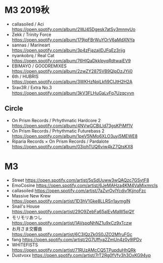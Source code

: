 # M3 2019秋

- callasoiled / Aci https://open.spotify.com/album/2WJ45Dgesk7atSy3mnnyUo
- Zekk / Trinity Force https://open.spotify.com/album/179jpFBrWuYOrV6aMdXNYa
- sannas / Marineart https://open.spotify.com/album/3p4zFjazajlDJFqEz3rijg
- nyankobrq / Real Cat https://open.spotify.com/album/76HlQaDkklpyqRdtwaiEV9
- EBIMAYO / GOODREMIXES https://open.spotify.com/album/2zwZY2875VB9QIpDzJYii0
- 6th / HUBRIS https://open.spotify.com/album/3WKHzNqiLkfi9CIJtH2H2A
- Srav3R / Extra No.3　https://open.spotify.com/album/3kV3FLHuGaLvFq7Uzqcyvn

## Circle 

- On Prism Records / Prhythmatic Hardcore 2 https://open.spotify.com/album/4NVwGCBiLld73gsKPiMf1V
- On Prism Records / Prhythmatic Futurebass 2 https://open.spotify.com/album/1peV5NMo6XLO3uyi5MEWE8
- Riparia Records × On Prism Records / Pardalote https://open.spotify.com/album/03iohTUQ6viw4kZ7QtsKX8

# M3

- Street https://open.spotify.com/artist/5sSdUuww3wQAQzc7GSytF8
- EmoCosine https://open.spotify.com/artist/6JeMAHza4KM4VaMixmrcIs
- callasoiled https://open.spotify.com/artist/7aZvrOvlYcdjv1KjjnoFzc
- Massive New Krew https://open.spotify.com/artist/1D3hV1Gke8LLRSn1aymglN
- Snail's House https://open.spotify.com/artist/29O9ZebFa65aIEvMaW5pQY
- モリモリあつし https://open.spotify.com/artist/1AVspqNhNZ1u9xCz9xTczw
- お月さま交響曲 https://open.spotify.com/artist/6C3lQzZk0S0JZO2MfruFGc
- fang https://open.spotify.com/artist/2G7Uffya2ZmUn4z0y9lPDv
- WHITEFISTS https://open.spotify.com/artist/71RUzAMcCQ5TPupduHhQRk
- Dustvoxx https://open.spotify.com/artist/7rT2Rg0fVfv3h3OxKG94yp
